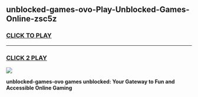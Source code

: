 
## unblocked-games-ovo-Play-Unblocked-Games-Online-zsc5z
<h3>
<a href="https://premium76.site?title=unblocked-games-ovo&ref=24A">CLICK TO PLAY</a></h3>
<hr>

<h3>
<a href="https://premium76.site?title=unblocked-games-ovo&ref=24A">CLICK 2 PLAY</a>
  
</h3>

<a href="https://premium76.site?title=unblocked-games-ovo&ref=24A"><img src="https://clearcache.store/games.png"></a>


**unblocked-games-ovo games unblocked: Your Gateway to Fun and Accessible Online Gaming**
